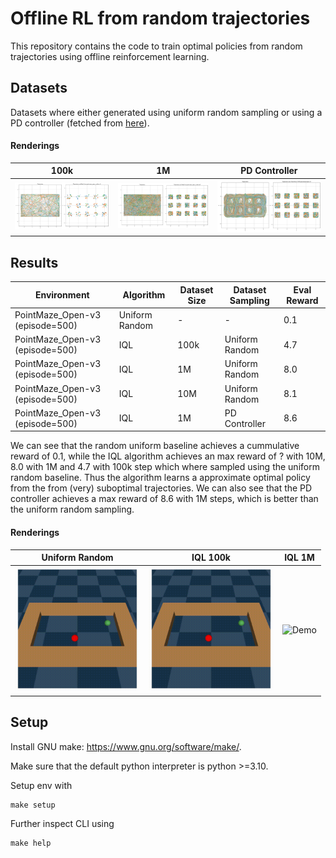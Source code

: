 # Offline RL from random trajectories

This repository contains the code to train optimal policies from random trajectories using offline reinforcement learning.


## Datasets

Datasets where either generated using uniform random sampling or using a PD controller (fetched from [here](https://minari.farama.org/datasets/D4RL/pointmaze/open-v2/)). 

#### Renderings
| 100k | 1M | PD Controller |
| ----------- | --------- | ----- |
| <img src="assets/pointmaze_open_random-v2_trajectories.png" alt="Demo" width="250"/> | <img src="assets/pointmaze_open_random-v3_trajectories.png" alt="Demo" width="250"/> | <img src="assets/open-v2_trajectories.png" alt="Demo" width="250"/> |

## Results

| Environment | Algorithm | Dataset Size | Dataset Sampling | Eval Reward |
| ----------- | --------- | ----- | ----- | ----- |
| PointMaze_Open-v3 (episode=500) | Uniform Random | - | - |  0.1 |
| PointMaze_Open-v3 (episode=500) | IQL | 100k | Uniform Random | 4.7 |
| PointMaze_Open-v3 (episode=500) | IQL | 1M | Uniform Random | 8.0 |
| PointMaze_Open-v3 (episode=500) | IQL | 10M | Uniform Random | 8.1 |
| PointMaze_Open-v3 (episode=500) | IQL | 1M | PD Controller | 8.6 |

We can see that the random uniform baseline achieves a cummulative reward of 0.1, while the IQL algorithm achieves an max reward of ? with 10M, 8.0 with 1M and 4.7 with 100k step which where sampled using the uniform random baseline. Thus the algorithm learns a approximate optimal policy from the from (very) suboptimal trajectories. We can also see that the PD controller achieves a max reward of 8.6 with 1M steps, which is better than the uniform random sampling.

#### Renderings
| Uniform Random | IQL 100k | IQL 1M |
| ----------- | --------- | ----- |
| <img src="assets/PointMaze_Open_random_uniform.gif" alt="Demo" width="200"/> | <img src="assets/PointMaze_Open_IQL_100k.gif" alt="Demo" width="200"/> | <img src="assets/PointMaze_Open_IQL_1M.gif" alt="Demo" width="200"/> |
 

## Setup
Install GNU make: https://www.gnu.org/software/make/.

Make sure that the default python interpreter is python >=3.10.

Setup env with
```
make setup
```

Further inspect CLI using 
```
make help
```
